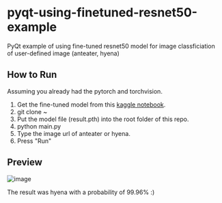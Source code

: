 # pyqt-using-finetuned-resnet50-example
PyQt example of using fine-tuned resnet50 model for image classficiation of user-defined image (anteater, hyena)

## How to Run
Assuming you already had the pytorch and torchvision.

1. Get the fine-tuned model from this <a href="https://www.kaggle.com/code/yoonjunggyu/pytorch-fine-tuning-resnet50/notebook">kaggle notebook</a>.
2. git clone ~
3. Put the model file (result.pth) into the root folder of this repo.
4. python main.py
5. Type the image url of anteater or hyena.
6. Press "Run" 

## Preview
![image](https://github.com/yjg30737/pyqt-using-finetuned-resnet50-example/assets/55078043/1884cb11-5f1e-4140-92d3-6e9f25790c50)

The result was hyena with a probability of 99.96% :)
